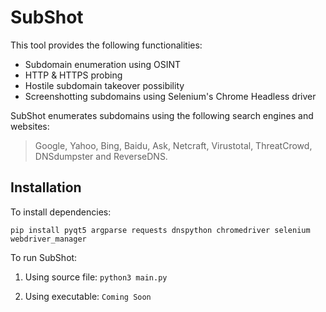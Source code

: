 # SubShot

This tool provides the following functionalities:
* Subdomain enumeration using OSINT
* HTTP & HTTPS probing
* Hostile subdomain takeover possibility
* Screenshotting subdomains using Selenium's Chrome Headless driver

SubShot enumerates subdomains using the following search engines and websites: 
> Google, Yahoo, Bing, Baidu, Ask, Netcraft, Virustotal, ThreatCrowd, DNSdumpster and ReverseDNS.

## Installation

To install dependencies:

~~~
pip install pyqt5 argparse requests dnspython chromedriver selenium webdriver_manager
~~~

To run SubShot:

1. Using source file: `python3 main.py`

2. Using executable: `Coming Soon`
